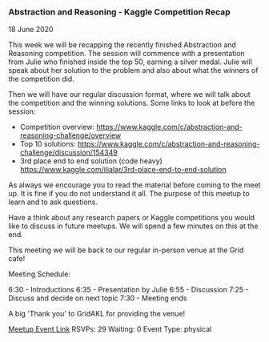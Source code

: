 ### Abstraction and Reasoning - Kaggle Competition Recap
18 June 2020

This week we will be recapping the recently finished Abstraction and Reasoning competition. The session will commence with a presentation from Julie who finished inside the top 50, earning a silver medal. Julie will speak about her solution to the problem and also about what the winners of the competition did.

Then we will have our regular discussion format, where we will talk about the competition and the winning solutions. Some links to look at before the session:
- Competition overview: https://www.kaggle.com/c/abstraction-and-reasoning-challenge/overview
- Top 10 solutions: https://www.kaggle.com/c/abstraction-and-reasoning-challenge/discussion/154349
- 3rd place end to end solution (code heavy) https://www.kaggle.com/ilialar/3rd-place-end-to-end-solution

As always we encourage you to read the material before coming to the meet up. It is fine if you do not understand it all. The purpose of this meetup to learn and to ask questions.

Have a think about any research papers or Kaggle competitions you would like to discuss in future meetups. We will spend a few minutes on this at the end.

This meeting we will be back to our regular in-person venue at the Grid cafe!

Meeting Schedule:

6:30 - Introductions
6:35 - Presentation by Julie
6:55 - Discussion
7:25 - Discuss and decide on next topic
7:30 - Meeting ends

A big 'Thank you' to GridAKL for providing the venue!

[Meetup Event Link](https://www.meetup.com/Data-Science-Discussion-Auckland/events/270783044)
RSVPs: 29
Waiting: 0
Event Type: physical
